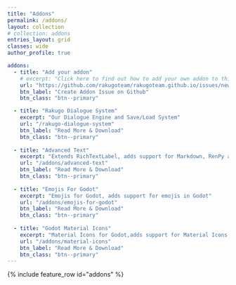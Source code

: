 ```yaml
---
title: "Addons"
permalink: /addons/
layout: collection
# collection: addons
entries_layout: grid
classes: wide
author_profile: true

addons:
  - title: "Add your addon"
    # excerpt: "Click here to find out how to add your own addon to this page."
    url: "https://github.com/rakugoteam/rakugoteam.github.io/issues/new/choose"
    btn_label: "Create Addon Issue on Github"
    btn_class: "btn--primary"

  - title: "Rakugo Dialogue System"
    excerpt: "Our Dialogue Engine and Save/Load System"
    url: "/rakugo-dialogue-system"
    btn_label: "Read More & Download"
    btn_class: "btn--primary"
  
  - title: "Advanced Text"
    excerpt: "Extends RichTextLabel, adds support for Markdown, RenPy and much more."
    url: "/addons/advanced-text"
    btn_label: "Read More & Download"
    btn_class: "btn--primary"
  
  - title: "Emojis For Godot"
    excerpt: "Emojis for Godot, adds support for emojis in Godot"
    url: "/addons/emojis-for-godot"
    btn_label: "Read More & Download"
    btn_class: "btn--primary"
  
  - title: "Godot Material Icons"
    excerpt: "Material Icons for Godot,adds support for Material Icons in Godot"
    url: "/addons/material-icons"
    btn_label: "Read More & Download"
    btn_class: "btn--primary"
---
```


{% include feature_row id="addons" %}